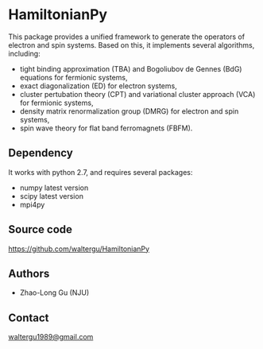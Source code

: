 # HamiltonianPy

This package provides a unified framework to generate the operators of electron and spin systems.
Based on this, it implements several algorithms, including:
* tight binding approximation (TBA) and Bogoliubov de Gennes (BdG) equations for fermionic systems,
* exact diagonalization (ED) for electron systems,
* cluster pertubation theory (CPT) and variational cluster approach (VCA) for fermionic systems,
* density matrix renormalization group (DMRG) for electron and spin systems,
* spin wave theory for flat band ferromagnets (FBFM).


Dependency
----------
It works with python 2.7, and requires several packages:
* numpy latest version
* scipy latest version
* mpi4py


Source code
-----------
https://github.com/waltergu/HamiltonianPy


Authors
-------
* Zhao-Long Gu (NJU)


Contact
-------
waltergu1989@gmail.com
